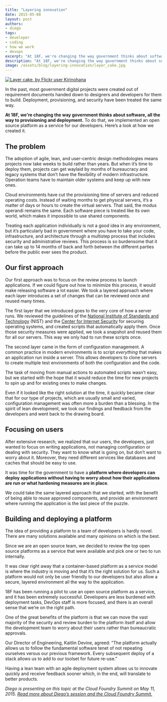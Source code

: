 ```yaml
---
title: "Layering innovation"
date: 2015-05-08
layout: post
authors:
- diego
tags:
- developer
- coding
- how we work
- devops
excerpt: "At 18F, we're changing the way government thinks about software, all the way to provisioning and deployment. To do that, we implemented an open source platform as a service for our developers. Here’s a look at how we created it."
description: "At 18F, we're changing the way government thinks about software, all the way to provisioning and deployment. To do that, we implemented an open source platform as a service for our developers. Here’s a look at how we created it."
image: /assets/blog/layering-innovation/layer_cake.jpg
---
```

[![Layer cake, by Flickr user
Kirinohana]({{site.baseurl}}/assets/blog/layering-innovation/layer_cake.jpg)](https://www.flickr.com/photos/kiri_no_hana/9623594449/in/photolist-)

In the past, most government digital projects were created out of
requirement documents handed down to designers and developers for them
to build. Deployment, provisioning, and security have been treated the
same way.

**At 18F, we're changing the way government thinks about software, all
the way to provisioning and deployment.** To do that, we implemented
an open source platform as a service for our developers. Here’s a look
at how we created it.

## The problem

The adoption of agile, lean, and user-centric design methodologies means
projects now take weeks to build rather than years. But when it’s time
to deploy them, projects can get waylaid by months of bureaucracy and
legacy systems that don’t have the flexibility of modern infrastructure.
Operation teams have to maintain older systems and keep up with new
ones.

Cloud environments have cut the provisioning time of servers and reduced
operating costs. Instead of waiting months to get physical servers, it’s
a matter of days or hours to create the virtual servers. That said, the
modus operandi remains the same. Each software piece is treated like its
own world, which makes it impossible to use shared components.

Treating each application individually is not a good idea in any
environment, but it’s particularly bad in government where you have to
take your code, infrastructure, and architecture through a multistep
process that includes security and administrative reviews. This process
is so burdensome that it can take up to 14 months of back and forth
between the different parties before the public ever sees the product.

## Our first approach

Our first approach was to focus on the review process to launch
applications. If we could figure out how to minimize this process, it
would make releasing software a lot easier. We took a layered approach
where each layer introduces a set of changes that can be reviewed once
and reused many times.

The first layer that we introduced goes to the very core of how a server
runs. We reviewed the guidelines of the [National Institute of Standards
and Technology](http://csrc.nist.gov/publications/PubsSPs.html) (NIST)
and the [Center for Internet Security](http://www.cisecurity.org/) for
securing operating systems, and created scripts that automatically apply
them. Once those security measures were applied, we took a snapshot and
reused them for all our servers. This way we only had to run these
scripts once.

The second layer came in the form of configuration management. A common
practice in modern environments is to script *everything* that makes
an application run inside a server. This allows developers to clone
servers to create multiple test environments of both the configuration
and the code.

The task of moving from manual actions to automated scripts wasn’t easy,
but we started with the hope that it would reduce the time for new
projects to spin up and for existing ones to make changes.

Even if it looked like the right solution at the time, it quickly became
clear that for our type of projects, which are usually small and varied,
configuration management was often more a burden than a blessing. In the
spirit of lean development, we took our findings and feedback from the
developers and went back to the drawing board.

## Focusing on users

After extensive research, we realized that our users, the developers,
just wanted to focus on writing applications, not managing configuration
or dealing with security. They want to know what is going on, but don’t
want to worry about it. Moreover, they need different services like
databases and caches that should be easy to use.

It was time for the government to have a **platform where developers
can deploy applications without having to worry about how their
applications are run or what hardening measures are in place**.

We could take the same layered approach that we started, with the
benefit of being able to reuse approved components, and provide an
environment where running the application is the last piece of the
puzzle.

## Building and deploying a platform

The idea of providing a platform to a team of developers is hardly
novel. There are many solutions available and many opinions on which is
the best.

Since we are an open source team, we decided to review the top open
source platforms as a service that were available and pick one or two to
run internally.

It was clear right away that a container-based platform as a service
model is where the industry is moving and that it’s the right solution
for us. Such a platform would not only be user friendly to our
developers but also allow a secure, layered environment all the way to
the application.

18F has been running a pilot to use an open source platform as a
service, and it has been extremely successful. Developers are less
burdened with deployment tasks, DevOps staff is more focused, and there
is an overall sense that we’re on the right path.

One of the great benefits of the platform is that we can move the vast
majority of the security and review burden to the platform itself and
allow the development team to worry about their users rather than
bureaucratic approvals.

Our Director of Engineering, Kaitlin Devine, agreed: "The platform
actually allows us to follow the fundamental software tenet of not
repeating ourselves versus our previous framework. Every subsequent
deploy of a stack allows us to add to our toolset for future re-use.”

Having a lean team with an agile deployment system allows us to innovate
quickly and receive feedback sooner which, in the end, will translate to
better products.

*Diego is presenting on this topic at the Cloud Foundry Summit on May
11, 2015. [Read more about Diego’s session and the Cloud Foundry
Summit.](http://sched.co/2sUp)*
